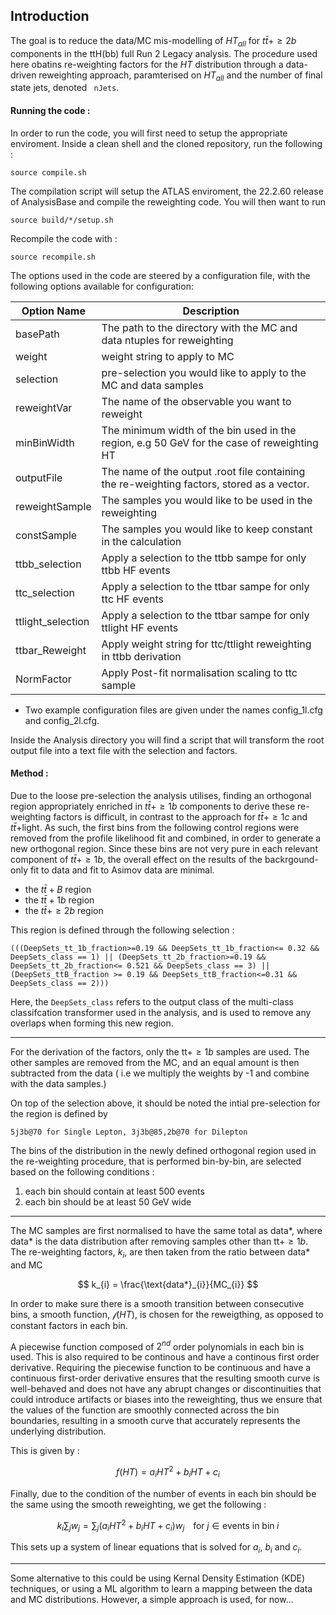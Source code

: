 ## Introduction

The goal is to reduce the data/MC mis-modelling of $HT_{all}$ for $t\bar{t}+\geq{2b}$ components in the ttH(bb) full Run 2 Legacy analysis. The procedure used here obatins re-weighting factors for the $HT$ distribution through a data-driven reweighting approach, paramterised on $HT_{all}$ and the number of final state jets, denoted ` nJets`. 

#### Running the code :
In order to run the code, you will first need to setup the appropriate enviroment. Inside a clean shell and the cloned repository, run the following :
```
source compile.sh
```
The compilation script will setup the ATLAS enviroment, the 22.2.60 release of AnalysisBase and compile the reweighting code. You will then want to run 
```
source build/*/setup.sh
```
Recompile the code with :
```
source recompile.sh
```
The options used in the code are steered by a configuration file, with the following options available for configuration:

| Option Name             | Description |
| ---                                 | ---                   |
|  basePath                  |     The path to the directory with the MC and data ntuples for reweighting                    |
|  weight                       |  weight string to apply to MC                      |
|   selection                  |  pre-selection you would like to apply to the MC and data samples                      |
|   reweightVar             |  The name of the observable you want to reweight                       |
|   minBinWidth            |   The minimum width of the bin used in the region, e.g 50 GeV for the case of reweighting HT                      |
|   outputFile                |   The name of the output .root file containing the re-weighting factors, stored as a vector.                  |
|     reweightSample                               |   The samples you would like to be used in the reweighting                      |
| constSample | The samples you would like to keep constant in the calculation |
| ttbb_selection|  Apply a selection to the ttbb sampe for only ttbb HF events|
| ttc_selection  | Apply a selection to the ttbar sampe for only ttc HF events |
| ttlight_selection | Apply a selection to the ttbar sampe for only ttlight HF events |
| ttbar_Reweight| Apply weight string for ttc/ttlight reweighting in ttbb derivation |
| NormFactor |  Apply Post-fit normalisation scaling to ttc sample |

- Two example configuration files are given under the names config_1l.cfg and config_2l.cfg.

Inside the Analysis directory you will find a script that will transform the root output file into a text file with the selection and factors.

#### Method :
Due to the loose pre-selection the analysis utilises, finding an orthogonal region appropriately enriched in $t\bar{t} +\geq1b$ components to derive these re-weighting factors is difficult, in contrast to the approach for $t\bar{t} +\geq1c$ and $t\bar{t} +$light.  As such, the first bins from the following control regions were removed from the profile likelihood fit and combined, in order to generate a new orthogonal region. Since these bins are not very pure in each relevant component of $t\bar{t} +\geq1b$, the overall effect on the results of the backrgound-only fit to data and fit to Asimov data are minimal.

- the $t\bar{t} + B$ region 
- the  $t\bar{t} + 1b$  region 
- the $t\bar{t} +\geq 2b$ region 

This region is defined through the following selection :
```
(((DeepSets_tt_1b_fraction>=0.19 && DeepSets_tt_1b_fraction<= 0.32 && DeepSets_class == 1) || (DeepSets_tt_2b_fraction>=0.19 && DeepSets_tt_2b_fraction<= 0.521 && DeepSets_class == 3) || (DeepSets_ttB_fraction >= 0.19 && DeepSets_ttB_fraction<=0.31 && DeepSets_class == 2)))
```
Here, the `DeepSets_class` refers to the output class of the multi-class classifcation transformer used in the analysis, and is used to remove any overlaps when forming this new region. 

-----------------------------------

For the derivation of the factors, only the tt$+\geq1b$ samples are used. The other samples are removed from the MC, and an equal amount is then subtracted from the data ( i.e we multiply the weights by -1 and combine with the data samples.)

On top of the selection above, it should be noted the intial pre-selection for the region is defined by 
```
5j3b@70 for Single Lepton, 3j3b@85,2b@70 for Dilepton
```
The bins of the distribution in the newly defined orthogonal region used in the re-weighting procedure, that is performed bin-by-bin, are selected based on the following conditions :

1. each bin should contain at least 500 events
2. each bin should be at least 50 GeV wide 

-----------------------------------

The MC samples are first normalised to have the same total as data*, where data* is the data distribution after removing samples other than  tt$+\geq1b$. The re-weighting factors, $k_{i}$, are then taken from the ratio between data* and MC

``` math
 k_{i} = \frac{\text{data*}_{i}}{MC_{i}} 

```

In order to make sure there is a smooth transition between consecutive bins, a smooth function, $\mathcal{f}(HT)$, is chosen for the reweigthing, as opposed to constant factors in each bin. 

A piecewise function composed of $2^{nd}$ order polynomials in each bin is used. This is also required to be continous and have a continous first order derivative. Requiring the piecewise function to be continuous and have a continuous first-order derivative ensures that the resulting smooth curve is well-behaved and does not have any abrupt changes or discontinuities that could introduce artifacts or biases into the reweighting, thus we ensure that the values of the function are smoothly connected across the bin boundaries, resulting in a smooth curve that accurately represents the underlying distribution. 

This is given by :

``` math
 {f}(HT) = a_{i}HT^{2} + b_{i}HT + c_{i}

```

Finally, due to the condition of the number of events in each bin should be the same using the smooth reweighting, we get the following :

``` math
k_{i}\sum_{j}w_{j} = \sum_{j}(a_{i}HT^{2} + b_{i}HT + c_{i})w_{j} \; \; \; \; \text{for} \;  j \in { \text{events in bin} \; i }

```
This sets up a system of linear equations that is solved for $a_{i}$, $b_{i}$ and $c_{i}$.

-----------------------------------

Some alternative to this could be using Kernal Density Estimation (KDE) techniques, or using a ML algorithm to learn a mapping between the data and MC distributions. However, a simple approach is used, for now...
